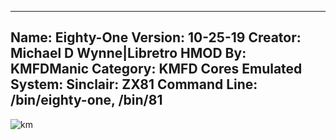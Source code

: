 -----------------------
Name: Eighty-One
Version: 10-25-19
Creator: Michael D Wynne|Libretro
HMOD By: KMFDManic
Category: KMFD Cores
Emulated System: Sinclair: ZX81
Command Line: /bin/eighty-one, /bin/81
-----------------------
![km](https://i.imgur.com/h68p7L8.png)
